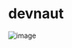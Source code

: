 # devnaut

![image](https://github.com/Marcos-vr/devnaut/assets/153649859/f390bfa9-deab-4218-8460-78bfcb3a1482)


